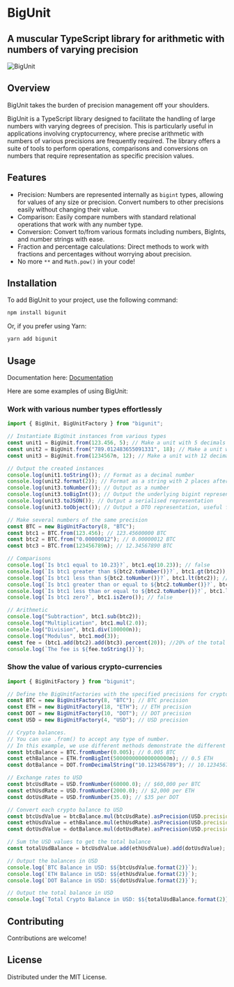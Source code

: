 # BigUnit
## A muscular TypeScript library for arithmetic with numbers of varying precision

![BigUnit](https://github.com/bazmatic/bigunit/assets/1154619/6961c772-8902-4f9e-9a19-ca6750747326)

## Overview

BigUnit takes the burden of precision management off your shoulders.

BigUnit is a TypeScript library designed to facilitate the handling of large numbers with varying degrees of precision. This is particularly useful in applications involving cryptocurrency, where precise arithmetic with numbers of various precisions are frequently required. The library offers a suite of tools to perform operations, comparisons and conversions on numbers that require representation as specific precision values.

## Features

- Precision: Numbers are represented internally as `bigint` types, allowing for values of any size or precision. Convert numbers to other precisions easily without changing their value.
- Comparison: Easily compare numbers with standard relational operations that work with any number type.
- Conversion: Convert to/from various formats including numbers, BigInts, and number strings with ease.
- Fraction and percentage calculations: Direct methods to work with fractions and percentages without worrying about precision.
- No more `**` and `Math.pow()` in your code!

## Installation

To add BigUnit to your project, use the following command:

```sh
npm install bigunit
```

Or, if you prefer using Yarn:

```sh
yarn add bigunit
```

## Usage

Documentation here: [Documentation](documentation.md)

Here are some examples of using BigUnit:

### Work with various number types effortlessly

```typescript
import { BigUnit, BigUnitFactory } from "bigunit";

// Instantiate BigUnit instances from various types
const unit1 = BigUnit.from(123.456, 5); // Make a unit with 5 decimals from a number
const unit2 = BigUnit.from("789.012483655091331", 18); // Make a unit with 18 decimals from a number string
const unit3 = BigUnit.from(1234567n, 12); // Make a unit with 12 decimals from a BigInt (0.000001234567)

// Output the created instances
console.log(unit1.toString()); // Format as a decimal number
console.log(unit2.format(2)); // Format as a string with 2 places after the decimal point
console.log(unit3.toNumber()); // Output as a number
console.log(unit3.toBigInt()); // Output the underlying bigint representation
console.log(unit3.toJSON()); // Output a serialised representation
console.log(unit3.toObject()); // Output a DTO representation, useful for web services

// Make several numbers of the same precision
const BTC = new BigUnitFactory(8, "BTC");
const btc1 = BTC.from(123.456); // 123.45600000 BTC
const btc2 = BTC.from("0.00000012"); // 0.00000012 BTC
const btc3 = BTC.from(123456789n); // 12.34567890 BTC

// Comparisons
console.log(`Is btc1 equal to 10.23}?`, btc1.eq(10.23)); // false
console.log(`Is btc1 greater than ${btc2.toNumber()}?`, btc1.gt(btc2)); // true
console.log(`Is btc1 less than ${btc2.toNumber()}?`, btc1.lt(btc2)); // false
console.log(`Is btc1 greater than or equal to ${btc2.toNumber()}?`, btc1.gte(btc2)); // true
console.log(`Is btc1 less than or equal to ${btc2.toNumber()}?`, btc1.lte(btc2)); // false
console.log(`Is btc1 zero?`, btc1.isZero()); // false

// Arithmetic
console.log("Subtraction", btc1.sub(btc2)); 
console.log("Multiplication", btc1.mul(2.0)); 
console.log("Division", btc1.div(100000n)); 
console.log("Modulus", btc1.mod(3)); 
const fee = (btc1.add(btc2).add(btc3).percent(20)); //20% of the total
console.log(`The fee is ${fee.toString()}`); 
```

### Show the value of various crypto-currencies

```typescript
import { BigUnitFactory } from "bigunit";

// Define the BigUnitFactories with the specified precisions for cryptocurrencies and USD
const BTC = new BigUnitFactory(8, "BTC"); // BTC precision
const ETH = new BigUnitFactory(18, "ETH"); // ETH precision
const DOT = new BigUnitFactory(10, "DOT"); // DOT precision
const USD = new BigUnitFactory(4, "USD"); // USD precision

// Crypto balances. 
// You can use .from() to accept any type of number. 
// In this example, we use different methods demonstrate the different ways to instantiate BigUnit instances.
const btcBalance = BTC.fromNumber(0.005); // 0.005 BTC
const ethBalance = ETH.fromBigInt(500000000000000000n); // 0.5 ETH
const dotBalance = DOT.fromDecimalString("10.123456789"); // 10.1234567890 DOT. fromDecimalString permits any number of digits after the decimal point.

// Exchange rates to USD
const btcUsdRate = USD.fromNumber(60000.0); // $60,000 per BTC
const ethUsdRate = USD.fromNumber(2000.0); // $2,000 per ETH
const dotUsdRate = USD.fromNumber(35.0); // $35 per DOT

// Convert each crypto balance to USD
const btcUsdValue = btcBalance.mul(btcUsdRate).asPrecision(USD.precision);
const ethUsdValue = ethBalance.mul(ethUsdRate).asPrecision(USD.precision);
const dotUsdValue = dotBalance.mul(dotUsdRate).asPrecision(USD.precision);

// Sum the USD values to get the total balance
const totalUsdBalance = btcUsdValue.add(ethUsdValue).add(dotUsdValue);

// Output the balances in USD
console.log(`BTC Balance in USD: $${btcUsdValue.format(2)}`);
console.log(`ETH Balance in USD: $${ethUsdValue.format(2)}`);
console.log(`DOT Balance in USD: $${dotUsdValue.format(2)}`);

// Output the total balance in USD
console.log(`Total Crypto Balance in USD: $${totalUsdBalance.format(2)}`);
```




## Contributing

Contributions are welcome!

## License

Distributed under the MIT License.
